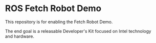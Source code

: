 # ROS Fetch Robot Demo

This repository is for enabling the Fetch Robot Demo.

The end goal is a releasable Developer's Kit focused on
Intel technology and hardware.
